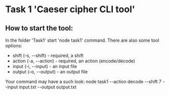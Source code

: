 # Task 1 'Caeser cipher CLI tool'

## How to start the tool: 
In the folder 'Task1' start 'node task1' command. There are also some tool options:
- shift (-s, --shift) - required, a shift
- action (-a, --action) - required, an action (encode/decode)
- input (-i, --input) - an input file
- output (-o, --output) - an output file

Your command may have a such look: 
node task1 --action decode --shift 7 --input input.txt --output output.txt
